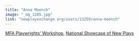 ```yaml
---
title: "Anna Moench"
image: "_mg_1285.jpg"
link: "newplayexchange.org/users/13259/anna-moench"
---
```


[MFA Playwrights’ Workshop](/affiliated-artists/mfa-playwrights-workshop), [National Showcase of New Plays](/affiliated-artists/national-showcase-of-new-plays)
